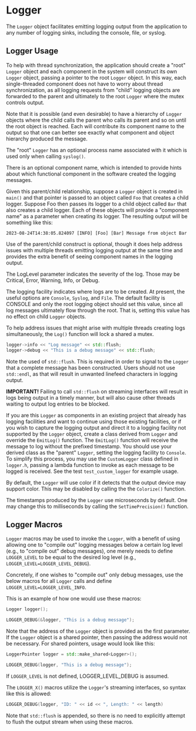 # Logger

The `Logger` object facilitates emitting logging output from the application
to any number of logging sinks, including the console, file, or syslog.

## Logger Usage

To help with thread synchronization, the application should
create a "root" `Logger` object and each component in the system
will construct its own `Logger` object, passing a pointer to the
root `Logger` object.  In this way, each single-threaded component
does not have to worry about thread synchronization, as all logging
requests from "child" logging objects are forwarded to the parent
and ultimately to the root `Logger` where the mutex controls output.

Note that it is possible (and even desirable) to have a hierarchy of
`Logger` objects where the child calls the parent who calls its parent
and so on until the root object is reached.  Each will contribute its
component name to the output so that one can better see exactly
what component and object hierarchy produced the message.

The "root" `Logger` has an optional process name associated with it
which is used only when calling `syslog()`.

There is an optional component name, which is intended to provide hints
about which functional component in the software created the logging
messages.

Given this parent/child relationship, suppose a `Logger` object is created
in `main()` and that pointer is passed to an object called `Foo` that creates
a child logger.  Suppose Foo then passes its logger to a child object
called `Bar` that also creates a child logger.  Each of these objects will
provide a "component name" as a parameter when creating its logger.  The
resulting output will be something like this:

```text
2023-08-24T14:38:05.824097 [INFO] [Foo] [Bar] Message from object Bar
```

Use of the parent/child construct is optional, though it does help address
issues with multiple threads emitting logging output at the same time and
provides the extra benefit of seeing component names in the logging output.

The LogLevel parameter indicates the severity of the log.  Those may be
Critical, Error, Warning, Info, or Debug.

The logging facility indicates where logs are to be created.  At
present, the useful options are `Console`, `Syslog`, and `File`.  The default
facility is CONSOLE and only the root logging object should set
this value, since all log messages ultimately flow through the root.
That is, setting this value has no effect on child `Logger` objects.

To help address issues that might arise with multiple threads
creating logs simultaneously, the `Log()` function will lock a shared
a mutex.

```cpp
logger->info << "Log message" << std::flush;
logger->debug << "This is a debug message" << std::flush;
```

Note the used of `std::flush`.  This is required in order to signal
to the `Logger` that a complete message has been constructed.  Users
should not use `std::endl`, as that will result in unwanted linefeed
characters in logging output.

**IMPORTANT!** Failing to call `std::flush` on streaming interfaces will
result in logs being output in a timely manner, but will also cause
other threads waiting to output log entries to be blocked.

If you are this `Logger` as components in an existing project that
already has logging facilities and want to continue using those
existing facilities, or if you wish to capture the logging output and
direct it to a logging facility not supported by the `Logger` object,
create a class derived from `Logger` and override the `EmitLog()`
function.  The `EmitLog()` function will receive the message to log
without the prefixed timestamp.  You should use your derived class
as the "parent" `Logger`, setting the logging facility to `Console`.
To simplify this process, you may use the `CustomLogger` class defined in
`logger.h`, passing a lambda function to invoke as each message to be logged
is received.  See the test `test_custom_logger` for example usage.

By default, the `Logger` will use color if it detects that the output
device may support color.  This may be disabled by calling the
the `Colorize()` function.

The timestamps produced by the `Logger` use microseconds by default.
One may change this to milliseconds by calling the `SetTimePrecision()`
function.

## Logger Macros

`Logger` macros may be used to invoke the `Logger`, with a benefit of using
allowing one to "compile out" logging messages below a certain log level
(e.g., to "compile out" debug messages), one merely needs to define
`LOGGER_LEVEL` to be equal to the desired log level
(e.g., `LOGGER_LEVEL=LOGGER_LEVEL_DEBUG`).

Concretely, if one wishes to "compile out" only debug messages, use the
below macros for all `Logger` calls and define `LOGGER_LEVEL=LOGGER_LEVEL_INFO`.

This is an example of how one would use these macros:

```cpp
Logger logger();

LOGGER_DEBUG(&logger, "This is a debug message");
```

Note that the address of the `Logger` object is provided as the first
parameter.  If the `Logger` object is a shared pointer, then passing
the address would not be necessary.  For shared pointers, usage would
look like this:

```cpp
LoggerPointer logger = std::make_shared<Logger>();

LOGGER_DEBUG(logger, "This is a debug message");
```

If `LOGGER_LEVEL` is not defined, LOGGER_LEVEL_DEBUG is assumed.

The `LOGGER_X()` macros utilize the `Logger`'s streaming interfaces, so
syntax like this is allowed:

```cpp
LOGGER_DEBUG(logger, "ID: " << id << ", Length: " << length)
```

Note that `std::flush` is appended, so there is no need to explicitly
attempt to flush the output stream when using these macros.
